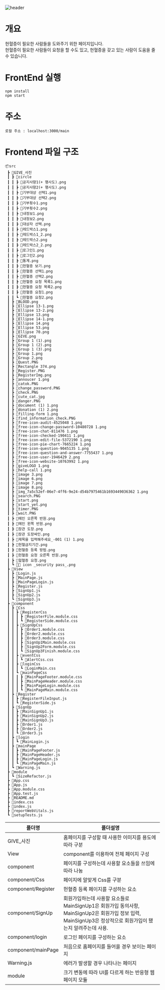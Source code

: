 ![header](https://capsule-render.vercel.app/api?type=Rect&color=auto&height=200&section=header&text=헌혈증%20기부%20페이지&fontSize=80)
# 개요
헌혈증이 필요한 사람들을 도와주기 위한 페이지입니다.
<br>
헌혈증이 필요한 사람들이 요청을 할 수도 있고, 헌혈증을 갖고 있는 사람이 도움을 줄 수 있습니다.


# FrontEnd 실행

```
npm install
npm start
```
# 주소

```
로컬 주소 : localhost:3000/main
```

# Frontend 파일 구조
```
📦src
 ┣ 📂GIVE_사진
 ┃ ┣ 📂circle
 ┃ ┃ ┣ 📜공지사항1(+ 행사도).png
 ┃ ┃ ┣ 📜공지사항2(+ 행사도).png
 ┃ ┃ ┣ 📜기부대상 선택1.png
 ┃ ┃ ┣ 📜기부대상 선택2.png
 ┃ ┃ ┣ 📜기부횟수1.png
 ┃ ┃ ┣ 📜기부횟수2.png
 ┃ ┃ ┣ 📜내정보1.png
 ┃ ┃ ┣ 📜내정보2.png
 ┃ ┃ ┣ 📜대상자 선택.png
 ┃ ┃ ┣ 📜레드박스1.png
 ┃ ┃ ┣ 📜레드박스1_2.png
 ┃ ┃ ┣ 📜레드박스2.png
 ┃ ┃ ┣ 📜레드박스2_2.png
 ┃ ┃ ┣ 📜로그인1.png
 ┃ ┃ ┣ 📜로그인2.png
 ┃ ┃ ┣ 📜통계.png
 ┃ ┃ ┣ 📜헌혈증 보기.png
 ┃ ┃ ┣ 📜헌혈증 선택1.png
 ┃ ┃ ┣ 📜헌혈증 선택2.png
 ┃ ┃ ┣ 📜헌혈증 요청 목록1.png
 ┃ ┃ ┣ 📜헌혈증 요청 목록2.png
 ┃ ┃ ┣ 📜헌혈증 요청1.png
 ┃ ┃ ┗ 📜헌혈증 요청2.png
 ┃ ┣ 📜BLOOD.png
 ┃ ┣ 📜Ellipse 13-1.png
 ┃ ┣ 📜Ellipse 13-2.png
 ┃ ┣ 📜Ellipse 13.png
 ┃ ┣ 📜Ellipse 14-1.png
 ┃ ┣ 📜Ellipse 14.png
 ┃ ┣ 📜Ellipse 53.png
 ┃ ┣ 📜Ellipse 70.png
 ┃ ┣ 📜GIVE.png
 ┃ ┣ 📜Group 1 (1).png
 ┃ ┣ 📜Group 1 (2).png
 ┃ ┣ 📜Group 1 (3).png
 ┃ ┣ 📜Group 1.png
 ┃ ┣ 📜Group 2.png
 ┃ ┣ 📜Quest.PNG
 ┃ ┣ 📜Rectangle 374.png
 ┃ ┣ 📜Register.PNG
 ┃ ┣ 📜RegisterImg.png
 ┃ ┣ 📜annoucer 1.png
 ┃ ┣ 📜catok.PNG
 ┃ ┣ 📜change_password.PNG
 ┃ ┣ 📜check.PNG
 ┃ ┣ 📜cute_cat.jpg
 ┃ ┣ 📜danger.PNG
 ┃ ┣ 📜document (1) 1.png
 ┃ ┣ 📜donation (1) 2.png
 ┃ ┣ 📜filling-form 1.png
 ┃ ┣ 📜find_information_check.PNG
 ┃ ┣ 📜free-icon-audit-4525048 1.png
 ┃ ┣ 📜free-icon-change-password-10480728 1.png
 ┃ ┣ 📜free-icon-chat-811476 1.png
 ┃ ┣ 📜free-icon-checked-190411 1.png
 ┃ ┣ 📜free-icon-edit-file-5372190 1.png
 ┃ ┣ 📜free-icon-pie-chart-7665224 1.png
 ┃ ┣ 📜free-icon-question-9045135 1.png
 ┃ ┣ 📜free-icon-question-and-answer-7755437 1.png
 ┃ ┣ 📜free-icon-user-1946429 2.png
 ┃ ┣ 📜free-icon-website-10763992 1.png
 ┃ ┣ 📜giveLOGO 1.png
 ┃ ┣ 📜help-call 1.png
 ┃ ┣ 📜image 3.png
 ┃ ┣ 📜image 6.png
 ┃ ┣ 📜image 7.png
 ┃ ┣ 📜image 8.png
 ┃ ┣ 📜img_7a5c52ef-06e7-4ff6-9e24-d54b7975461b1693449036362 1.png
 ┃ ┣ 📜search.PNG
 ┃ ┣ 📜start.png
 ┃ ┣ 📜start_yet.png
 ┃ ┣ 📜timer.PNG
 ┃ ┣ 📜wait.PNG
 ┃ ┣ 📜메인 오른쪽 반원.png
 ┃ ┣ 📜메인 왼쪽 반원.png
 ┃ ┣ 📜장관 도장.png
 ┃ ┣ 📜장관 도장싸인.png
 ┃ ┣ 📜제목을 입력해주세요_-001 (1) 1.png
 ┃ ┣ 📜헌혈금지기간.png
 ┃ ┣ 📜헌혈증 등록 방법.png
 ┃ ┣ 📜헌혈증 요청 오른쪽 반원.png
 ┃ ┣ 📜헐혈증 요청.png
 ┃ ┗ 📜🦆 icon _security pass_.png
 ┣ 📂View
 ┃ ┣ 📜Login.js
 ┃ ┣ 📜MainPage.js
 ┃ ┣ 📜MainPageLogin.js
 ┃ ┣ 📜Register.js
 ┃ ┣ 📜SignUp1.js
 ┃ ┣ 📜SignUp2.js
 ┃ ┗ 📜SignUp3.js
 ┣ 📂component
 ┃ ┣ 📂Css
 ┃ ┃ ┣ 📂RegisterCss
 ┃ ┃ ┃ ┣ 📜RegisterFile.module.css
 ┃ ┃ ┃ ┗ 📜RegisterSide.module.css
 ┃ ┃ ┣ 📂SignUpCss
 ┃ ┃ ┃ ┣ 📜Order1.module.css
 ┃ ┃ ┃ ┣ 📜Order2.module.css
 ┃ ┃ ┃ ┣ 📜Order3.module.css
 ┃ ┃ ┃ ┣ 📜SignUp1Main.module.css
 ┃ ┃ ┃ ┣ 📜SignUp2Form.module.css
 ┃ ┃ ┃ ┗ 📜SignUp3Finish.module.css
 ┃ ┃ ┣ 📂eventCss
 ┃ ┃ ┃ ┗ 📜AlertCss.css
 ┃ ┃ ┣ 📂loginCss
 ┃ ┃ ┃ ┗ 📜LoginMain.css
 ┃ ┃ ┗ 📂mainPageCss
 ┃ ┃ ┃ ┣ 📜MainPageFooter.module.css
 ┃ ┃ ┃ ┣ 📜MainPageHeader.module.css
 ┃ ┃ ┃ ┣ 📜MainPageLogin.module.css
 ┃ ┃ ┃ ┗ 📜MainPageMain.module.css
 ┃ ┣ 📂Register
 ┃ ┃ ┣ 📜RegisterFileInput.js
 ┃ ┃ ┗ 📜RegisterSide.js
 ┃ ┣ 📂SignUp
 ┃ ┃ ┣ 📜MainSignUp1.js
 ┃ ┃ ┣ 📜MainSignUp2.js
 ┃ ┃ ┣ 📜MainSignUp3.js
 ┃ ┃ ┣ 📜Order1.js
 ┃ ┃ ┣ 📜Order2.js
 ┃ ┃ ┗ 📜Order3.js
 ┃ ┣ 📂login
 ┃ ┃ ┗ 📜MainLogin.js
 ┃ ┣ 📂mainPage
 ┃ ┃ ┣ 📜MainPageFooter.js
 ┃ ┃ ┣ 📜MainPageHeader.js
 ┃ ┃ ┣ 📜MainPageLogin.js
 ┃ ┃ ┗ 📜MainPageMain.js
 ┃ ┗ 📜Warning.js
 ┣ 📂module
 ┃ ┗ 📜SizeRefactor.js
 ┣ 📜App.css
 ┣ 📜App.js
 ┣ 📜App.module.css
 ┣ 📜App.test.js
 ┣ 📜README.md
 ┣ 📜index.css
 ┣ 📜index.js
 ┣ 📜reportWebVitals.js
 ┗ 📜setupTests.js
```

폴더명|폴더설명
---|---|
GIVE_사진|홈페이지를 구성할 때 사용한 이미지를 용도에 따라 구분|
View|component를 이용하여 전체 페이지 구성|
component|페이지를 구성하는데 사용할 요소들을 쓰임에 따라 나눔|
component/Css|페이지에 알맞게 Css를 구분|
component/Register|헌혈증 등록 페이지를 구성하는 요소
component/SignUp|회원가입하는데 사용할 요소들로 MainSignUp1은 회원가입 동의사항, MainSignUp2은 회원가입 정보 입력, MainSignUp3은 정상적으로 회원가입이 됐는지 알려주는데 사용.
component/login|로그인 페이지를 구성하는 요소
component/mainPage|처음으로 홈페이지를 들어올 경우 보이는 페이지
Warning.js|에러가 발생할 경우 나타나는 페이지
module|크기 변동에 따라 UI를 다르게 하는 반응형 웹페이지 모듈
